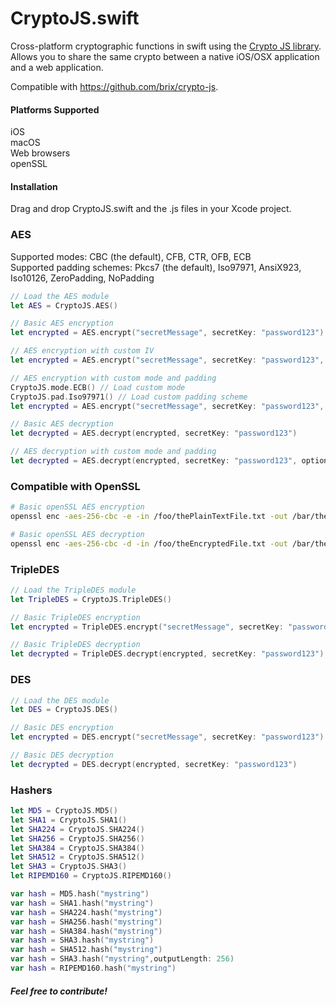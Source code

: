 # CryptoJS.swift
Cross-platform cryptographic functions in swift using the [Crypto JS library](https://github.com/brix/crypto-js). Allows you to share the same crypto between a native iOS/OSX application and a web application.

Compatible with https://github.com/brix/crypto-js.

#### Platforms Supported

iOS  
macOS  
Web browsers  
openSSL

#### Installation

Drag and drop CryptoJS.swift and the .js files in your Xcode project.

### AES

Supported modes: CBC (the default), CFB, CTR, OFB, ECB  
Supported padding schemes: Pkcs7 (the default), Iso97971, AnsiX923, Iso10126, ZeroPadding, NoPadding

```swift
// Load the AES module
let AES = CryptoJS.AES()

// Basic AES encryption
let encrypted = AES.encrypt("secretMessage", secretKey: "password123")

// AES encryption with custom IV
let encrypted = AES.encrypt("secretMessage", secretKey: "password123", options:["iv":123])

// AES encryption with custom mode and padding
CryptoJS.mode.ECB() // Load custom mode
CryptoJS.pad.Iso97971() // Load custom padding scheme
let encrypted = AES.encrypt("secretMessage", secretKey: "password123", options:[ "mode": CryptoJS.mode().ECB, "padding": CryptoJS.pad().Iso97971 ])

// Basic AES decryption
let decrypted = AES.decrypt(encrypted, secretKey: "password123")

// AES decryption with custom mode and padding
let decrypted = AES.decrypt(encrypted, secretKey: "password123", options:[ "mode": CryptoJS.mode().ECB, "padding": CryptoJS.pad().Iso97971 ])
```
### Compatible with OpenSSL

```bash
# Basic openSSL AES encryption
openssl enc -aes-256-cbc -e -in /foo/thePlainTextFile.txt -out /bar/theEncryptedFile.txt -pass pass:"password123" -base64

# Basic openSSL AES decryption
openssl enc -aes-256-cbc -d -in /foo/theEncryptedFile.txt -out /bar/theDecryptedFile.txt -pass pass:"password123" -base64
```

### TripleDES

```swift
// Load the TripleDES module
let TripleDES = CryptoJS.TripleDES()

// Basic TripleDES encryption
let encrypted = TripleDES.encrypt("secretMessage", secretKey: "password123")

// Basic TripleDES decryption
let decrypted = TripleDES.decrypt(encrypted, secretKey: "password123")
```

### DES

```swift
// Load the DES module
let DES = CryptoJS.DES()

// Basic DES encryption
let encrypted = DES.encrypt("secretMessage", secretKey: "password123")

// Basic DES decryption
let decrypted = DES.decrypt(encrypted, secretKey: "password123")
```

### Hashers

```swift
let MD5 = CryptoJS.MD5()
let SHA1 = CryptoJS.SHA1()
let SHA224 = CryptoJS.SHA224()
let SHA256 = CryptoJS.SHA256()
let SHA384 = CryptoJS.SHA384()
let SHA512 = CryptoJS.SHA512()
let SHA3 = CryptoJS.SHA3()
let RIPEMD160 = CryptoJS.RIPEMD160()

var hash = MD5.hash("mystring")
var hash = SHA1.hash("mystring")
var hash = SHA224.hash("mystring")
var hash = SHA256.hash("mystring")
var hash = SHA384.hash("mystring")
var hash = SHA3.hash("mystring")
var hash = SHA512.hash("mystring")
var hash = SHA3.hash("mystring",outputLength: 256)
var hash = RIPEMD160.hash("mystring")
```

##### Feel free to contribute!
